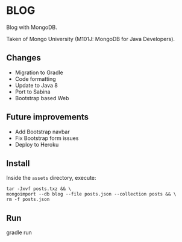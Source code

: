 
BLOG
====

Blog with MongoDB.

Taken of Mongo University (M101J: MongoDB for Java Developers).


Changes
-------

* Migration to Gradle
* Code formatting
* Update to Java 8
* Port to Sabina
* Bootstrap based Web


Future improvements
-------------------

* Add Bootstrap navbar
* Fix Bootstrap form issues
* Deploy to Heroku


Install
-------

Inside the `assets` directory, execute:

    tar -Jxvf posts.txz && \
    mongoimport --db blog --file posts.json --collection posts && \
    rm -f posts.json


Run
---

gradle run
